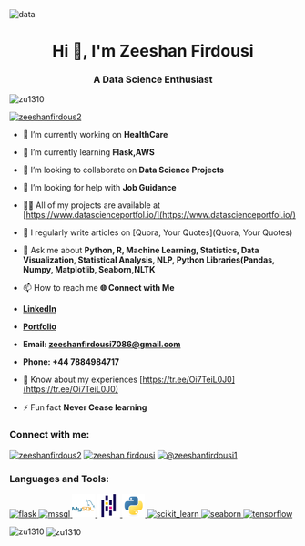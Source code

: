 <img aling="center" alt="data" width= "500" src="https://miro.medium.com/v2/resize:fit:640/format:webp/1*YCrp0Z8mAOe2IUV9XmlEDw.gif">
<h1 align="center">Hi 👋, I'm Zeeshan Firdousi</h1>
<h3 align="center">A Data Science Enthusiast</h3>

<p align="left"> <img src="https://komarev.com/ghpvc/?username=zu1310&label=Profile%20views&color=0e75b6&style=flat" alt="zu1310" /> </p>

<p align="left"> <a href="https://twitter.com/zeeshanfirdous2" target="blank"><img src="https://img.shields.io/twitter/follow/zeeshanfirdous2?logo=twitter&style=for-the-badge" alt="zeeshanfirdous2" /></a> </p>

- 🔭 I’m currently working on **HealthCare**

- 🌱 I’m currently learning **Flask,AWS**

- 👯 I’m looking to collaborate on **Data Science Projects**

- 🤝 I’m looking for help with **Job Guidance**

- 👨‍💻 All of my projects are available at [https://www.datascienceportfol.io/](https://www.datascienceportfol.io/)

- 📝 I regularly write articles on [Quora, Your Quotes](Quora, Your Quotes)

- 💬 Ask me about **Python, R, Machine Learning, Statistics, Data Visualization, Statistical Analysis, NLP, Python Libraries(Pandas, Numpy, Matplotlib, Seaborn,NLTK**

- 📫 How to reach me **🌐 Connect with Me**

- **[LinkedIn](https://www.linkedin.com/in/zeeshanfirdousi/)**
- **[Portfolio](https://www.datascienceportfol.io/)**
- **Email: zeeshanfirdousi7086@gmail.com**
- **Phone: +44 7884984717**

- 📄 Know about my experiences [https://tr.ee/Oi7TeiL0J0](https://tr.ee/Oi7TeiL0J0)

- ⚡ Fun fact **Never Cease learning**

<h3 align="left">Connect with me:</h3>
<p align="left">
<a href="https://twitter.com/zeeshanfirdous2" target="blank"><img align="center" src="https://raw.githubusercontent.com/rahuldkjain/github-profile-readme-generator/master/src/images/icons/Social/twitter.svg" alt="zeeshanfirdous2" height="30" width="40" /></a>
<a href="https://linkedin.com/in/zeeshan firdousi" target="blank"><img align="center" src="https://raw.githubusercontent.com/rahuldkjain/github-profile-readme-generator/master/src/images/icons/Social/linked-in-alt.svg" alt="zeeshan firdousi" height="30" width="40" /></a>
<a href="https://www.hackerearth.com/@zeeshanfirdousi1" target="blank"><img align="center" src="https://raw.githubusercontent.com/rahuldkjain/github-profile-readme-generator/master/src/images/icons/Social/hackerearth.svg" alt="@zeeshanfirdousi1" height="30" width="40" /></a>
</p>

<h3 align="left">Languages and Tools:</h3>
<p align="left"> <a href="https://flask.palletsprojects.com/" target="_blank" rel="noreferrer"> <img src="https://www.vectorlogo.zone/logos/pocoo_flask/pocoo_flask-icon.svg" alt="flask" width="40" height="40"/> </a> <a href="https://www.microsoft.com/en-us/sql-server" target="_blank" rel="noreferrer"> <img src="https://www.svgrepo.com/show/303229/microsoft-sql-server-logo.svg" alt="mssql" width="40" height="40"/> </a> <a href="https://www.mysql.com/" target="_blank" rel="noreferrer"> <img src="https://raw.githubusercontent.com/devicons/devicon/master/icons/mysql/mysql-original-wordmark.svg" alt="mysql" width="40" height="40"/> </a> <a href="https://pandas.pydata.org/" target="_blank" rel="noreferrer"> <img src="https://raw.githubusercontent.com/devicons/devicon/2ae2a900d2f041da66e950e4d48052658d850630/icons/pandas/pandas-original.svg" alt="pandas" width="40" height="40"/> </a> <a href="https://www.python.org" target="_blank" rel="noreferrer"> <img src="https://raw.githubusercontent.com/devicons/devicon/master/icons/python/python-original.svg" alt="python" width="40" height="40"/> </a> <a href="https://scikit-learn.org/" target="_blank" rel="noreferrer"> <img src="https://upload.wikimedia.org/wikipedia/commons/0/05/Scikit_learn_logo_small.svg" alt="scikit_learn" width="40" height="40"/> </a> <a href="https://seaborn.pydata.org/" target="_blank" rel="noreferrer"> <img src="https://seaborn.pydata.org/_images/logo-mark-lightbg.svg" alt="seaborn" width="40" height="40"/> </a> <a href="https://www.tensorflow.org" target="_blank" rel="noreferrer"> <img src="https://www.vectorlogo.zone/logos/tensorflow/tensorflow-icon.svg" alt="tensorflow" width="40" height="40"/> </a> </p>

<p><img align="left" src="https://github-readme-stats.vercel.app/api/top-langs?username=zu1310&show_icons=true&locale=en&layout=compact" alt="zu1310" /></p>

<p>&nbsp;<img align="center" src="https://github-readme-stats.vercel.app/api?username=zu1310&show_icons=true&locale=en" alt="zu1310" /></p>
